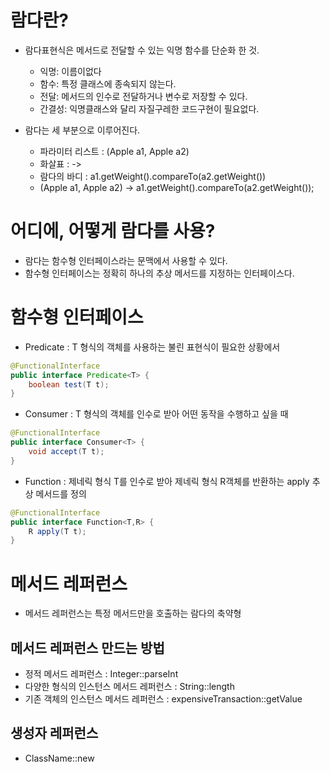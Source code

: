 # 람다란?
- 람다표현식은 메서드로 전달할 수 있는 익명 함수를 단순화 한 것.
    - 익명: 이름이없다
    - 함수: 특정 클래스에 종속되지 않는다.
    - 전달: 메서드의 인수로 전달하거나 변수로 저장할 수 있다.
    - 간결성: 익명클래스와 달리 자질구레한 코드구현이 필요없다.

- 람다는 세 부분으로 이루어진다.
    - 파라미터 리스트 : (Apple a1, Apple a2)
    - 화살표 : ->
    - 람다의 바디 : a1.getWeight().compareTo(a2.getWeight())
    - (Apple a1, Apple a2) -> a1.getWeight().compareTo(a2.getWeight());

# 어디에, 어떻게 람다를 사용?
- 람다는 함수형 인터페이스라는 문맥에서 사용할 수 있다.
- 함수형 인터페이스는 정확히 하나의 추상 메서드를 지정하는 인터페이스다.

# 함수형 인터페이스
- Predicate : T 형식의 객체를 사용하는 불린 표현식이 필요한 상황에서
```java
@FunctionalInterface
public interface Predicate<T> {
    boolean test(T t);
}
```
- Consumer : T 형식의 객체를 인수로 받아 어떤 동작을 수행하고 싶을 때
```java
@FunctionalInterface
public interface Consumer<T> {
    void accept(T t);
}
```

- Function : 제네릭 형식 T를 인수로 받아 제네릭 형식 R객체를 반환하는 apply 추상 메서드를 정의
```java
@FunctionalInterface
public interface Function<T,R> {
    R apply(T t);
}
```

# 메서드 레퍼런스
- 메서드 레퍼런스는 특정 메서드만을 호출하는 람다의 축약형
## 메서드 레퍼런스 만드는 방법
- 정적 메서드 레퍼런스 : Integer::parseInt
- 다양한 형식의 인스턴스 메서드 레퍼런스 : String::length
- 기존 객체의 인스턴스 메서드 레퍼런스 : expensiveTransaction::getValue
## 생성자 레퍼런스
- ClassName::new